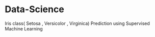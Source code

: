 # Data-Science
Iris class( Setosa , Versicolor , Virginica) Prediction using Supervised Machine Learning
